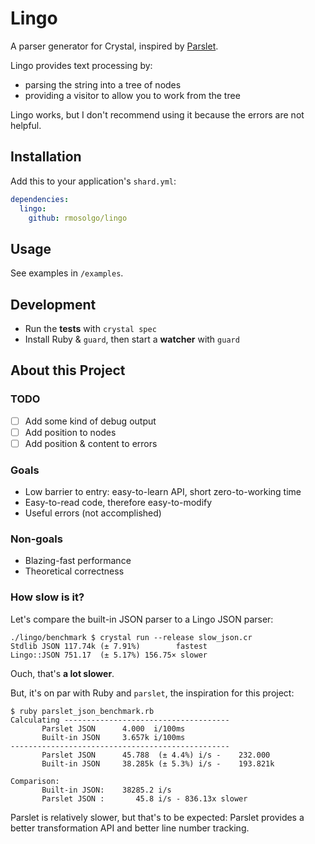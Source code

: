 # Lingo

A parser generator for Crystal, inspired by [Parslet](https://github.com/kschiess/parslet).

Lingo provides text processing by:
- parsing the string into a tree of nodes
- providing a visitor to allow you to work from the tree

Lingo works, but I don't recommend using it because the errors are not helpful.

## Installation

Add this to your application's `shard.yml`:

```yaml
dependencies:
  lingo:
    github: rmosolgo/lingo
```

## Usage

See examples in `/examples`.

## Development

- Run the __tests__ with `crystal spec`
- Install Ruby & `guard`, then start a __watcher__ with `guard`

## About this Project

### TODO

- [ ] Add some kind of debug output
- [ ] Add position to nodes
- [ ] Add position & content to errors

### Goals

- Low barrier to entry: easy-to-learn API, short zero-to-working time
- Easy-to-read code, therefore easy-to-modify
- Useful errors (not accomplished)

### Non-goals

- Blazing-fast performance
- Theoretical correctness

### How slow is it?

Let's compare the built-in JSON parser to a Lingo JSON parser:

```
./lingo/benchmark $ crystal run --release slow_json.cr
Stdlib JSON 117.74k (± 7.91%)        fastest
Lingo::JSON 751.17  (± 5.17%) 156.75× slower
```

Ouch, that's __a lot slower__.

But, it's on par with Ruby and `parslet`, the inspiration for this project:

```
$ ruby parslet_json_benchmark.rb
Calculating -------------------------------------
       Parslet JSON      4.000  i/100ms
       Built-in JSON     3.657k i/100ms
-------------------------------------------------
       Parslet JSON      45.788  (± 4.4%) i/s -    232.000
       Built-in JSON     38.285k (± 5.3%) i/s -    193.821k

Comparison:
       Built-in JSON:    38285.2 i/s
       Parslet JSON :       45.8 i/s - 836.13x slower
```

Parslet is relatively slower, but that's to be expected: Parslet provides a better transformation API and better line number tracking.
